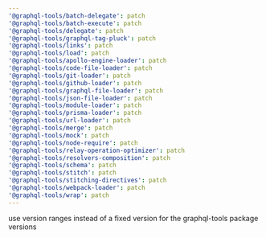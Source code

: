 ```yaml
---
'@graphql-tools/batch-delegate': patch
'@graphql-tools/batch-execute': patch
'@graphql-tools/delegate': patch
'@graphql-tools/graphql-tag-pluck': patch
'@graphql-tools/links': patch
'@graphql-tools/load': patch
'@graphql-tools/apollo-engine-loader': patch
'@graphql-tools/code-file-loader': patch
'@graphql-tools/git-loader': patch
'@graphql-tools/github-loader': patch
'@graphql-tools/graphql-file-loader': patch
'@graphql-tools/json-file-loader': patch
'@graphql-tools/module-loader': patch
'@graphql-tools/prisma-loader': patch
'@graphql-tools/url-loader': patch
'@graphql-tools/merge': patch
'@graphql-tools/mock': patch
'@graphql-tools/node-require': patch
'@graphql-tools/relay-operation-optimizer': patch
'@graphql-tools/resolvers-composition': patch
'@graphql-tools/schema': patch
'@graphql-tools/stitch': patch
'@graphql-tools/stitching-directives': patch
'@graphql-tools/webpack-loader': patch
'@graphql-tools/wrap': patch
---
```


use version ranges instead of a fixed version for the graphql-tools package versions
